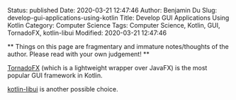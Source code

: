 Status: published
Date: 2020-03-21 12:47:46
Author: Benjamin Du
Slug: develop-gui-applications-using-kotlin
Title: Develop GUI Applications Using Kotlin
Category: Computer Science
Tags: Computer Science, Kotlin, GUI, TornadoFX, kotlin-libui
Modified: 2020-03-21 12:47:46

**
Things on this page are fragmentary and immature notes/thoughts of the author.
Please read with your own judgement!
**


[TornadoFX](https://github.com/edvin/tornadofx)
(which is a lightweight wrapper over JavaFX) 
is the most popular GUI framework in Kotlin.

[kotlin-libui](https://github.com/msink/kotlin-libui)
is another possible choice.